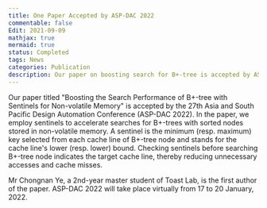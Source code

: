```yaml
---
title: One Paper Accepted by ASP-DAC 2022
commentable: false
Edit: 2021-09-09
mathjax: true
mermaid: true
status: Completed
tags: News
categories: Publication
description: Our paper on boosting search for B+-tree is accepted by ASP-DAC 2022.
---
```


<p>Our paper titled "Boosting the Search Performance of B+-tree with Sentinels for Non-volatile Memory" is accepted by <a href="https://aspdac2022.github.io/index.html" style="text-decoration: none;" target="_blank">the 27th Asia and South Pacific Design Automation Conference (ASP-DAC 2022)</a>. In the paper, we employ sentinels to accelerate searches for B+-trees with sorted nodes stored in non-volatile memory. A sentinel is the minimum (resp. maximum) key selected from each cache line of B+-tree node and stands for the cache line's lower (resp. lower) bound. Checking sentinels before searching B+-tree node indicates the target cache line, thereby reducing unnecessary accesses and cache misses.</p>


<p>Mr Chongnan Ye, a 2nd-year master student of Toast Lab, is the first author of the paper. ASP-DAC 2022 will take place virtually from 17 to 20 January, 2022.</p>
